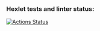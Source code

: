 ### Hexlet tests and linter status:
[![Actions Status](https://github.com/DariaSaprykina/data-analytics-project-96/workflows/hexlet-check/badge.svg)](https://github.com/DariaSaprykina/data-analytics-project-96/actions)